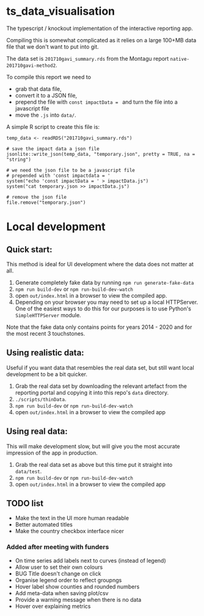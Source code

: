 # ts_data_visualisation
The typescript / knockout implementation of the interactive reporting app.

Compiling this is somewhat complicated as it relies on a large 100+MB data file that we don't want to put into git.

The data set is `201710gavi_summary.rds` from the Montagu report `native-201710gavi-method2`.

To compile this report we need to 
* grab that data file,
* convert it to a JSON file,
* prepend the file with `const impactData = ` and turn the file into a javascript file
* move the `.js` into `data/`.

A simple R script to create this file is:
```
temp_data <- readRDS("201710gavi_summary.rds")

# save the impact data a json file
jsonlite::write_json(temp_data, "temporary.json", pretty = TRUE, na = "string")

# we need the json file to be a javascript file
# prepended with 'const impactdata = '
system("echo 'const impactData = ' > impactData.js")
system("cat temporary.json >> impactData.js")

# remove the json file
file.remove("temporary.json")
```

# Local development

## Quick start:
This method is ideal for UI development where the data does not matter at all.
1. Generate completely fake data by running `npm run generate-fake-data`
2. `npm run build-dev` or `npm run-build-dev-watch`
3. open `out/index.html` in a browser to view the compiled app.
4. Depending on your browser you may need to set up a local HTTPServer. One of the easiest ways to do this for our purposes is to use Python's `SimpleHTTPServer` module.

Note that the fake data only contains points for years 2014 - 2020 and for the most 
recent 3 touchstones.

## Using realistic data:
Useful if you want data that resembles the real data set, but still want
local development to be a bit quicker.
1. Grab the real data set by downloading the relevant artefact from the
reporting portal and copying it into this repo's `data` directory.
2. `./scripts/thinData`.
3. `npm run build-dev` or `npm run-build-dev-watch`
4. open `out/index.html` in a browser to view the compiled app

## Using real data:
This will make development slow, but will give you the most accurate impression
of the app in production.
1. Grab the real data set as above but this time put it straight into `data/test`.
3. `npm run build-dev` or `npm run-build-dev-watch`
4. open `out/index.html` in a browser to view the compiled app

## TODO list
* Make the text in the UI more human readable
* Better automated titles
* Make the country checkbox interface nicer
### Added after meeting with funders
* On time series add labels next to curves (instead of legend)
* Allow user to set their own colours
* BUG Title doesn't change on click
* Organise legend order to reflect groupngs
* Hover label show counties and rounded numbers
* Add meta-data when saving plot/csv
* Provide a warning message when there is no data
* Hover over explaining metrics

